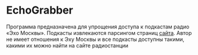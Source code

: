 # EchoGrabber
Программа предназначена для упрощения доступа к подкастам радио «Эхо Москвы». Подкасты извлекаются парсингом страниц [сайта](https://echo.msk.ru).
Автор не имеет отношения к Эху Москвы и все подкасты доступны такими, какими их можно найти на сайте радиостанции
